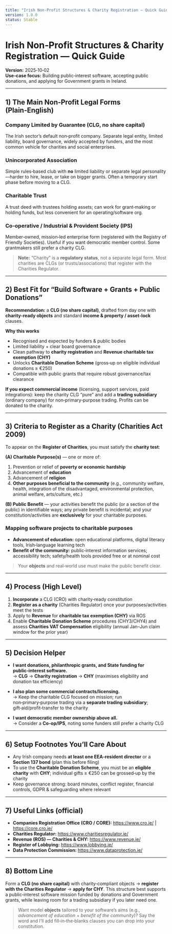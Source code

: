 ```yaml
---
title: "Irish Non‐Profit Structures & Charity Registration — Quick Guide"
version: 1.0.0
status: Stable
---
```









# Irish Non‑Profit Structures & Charity Registration — Quick Guide

**Version:** 2025‑10‑02  
**Use‑case focus:** Building public‑interest software, accepting public donations, and applying for Government grants in Ireland.

---

## 1) The Main Non‑Profit Legal Forms (Plain‑English)

### Company Limited by Guarantee (CLG, no share capital)
The Irish sector’s default non‑profit company. Separate legal entity, limited liability, board governance, widely accepted by funders, and the most common vehicle for charities and social enterprises.

### Unincorporated Association
Simple rules‑based club with **no** limited liability or separate legal personality—harder to hire, lease, or take on bigger grants. Often a temporary start phase before moving to a CLG.

### Charitable Trust
A trust deed with trustees holding assets; can work for grant‑making or holding funds, but less convenient for an operating/software org.

### Co‑operative / Industrial & Provident Society (IPS)
Member‑owned, mission‑led enterprise form (registered with the Registry of Friendly Societies). Useful if you want democratic member control. Some grantmakers still prefer a charity CLG.

> **Note:** “Charity” is a **regulatory status**, not a separate legal form. Most charities are CLGs (or trusts/associations) that register with the Charities Regulator.

---

## 2) Best Fit for “Build Software + Grants + Public Donations”

**Recommendation:** a **CLG (no share capital)**, drafted from day one with **charity‑ready objects** and standard **income & property / asset‑lock** clauses.

**Why this works**
- Recognised and expected by funders & public bodies
- Limited liability + clear board governance
- Clean pathway to **charity registration** and **Revenue charitable tax exemption (CHY)**
- Unlocks **Charitable Donation Scheme** (gross‑up on eligible individual donations ≥ €250)
- Compatible with public grants that require robust governance/tax clearance

**If you expect commercial income** (licensing, support services, paid integrations): keep the charity CLG “pure” and add a **trading subsidiary** (ordinary company) for non‑primary‑purpose trading. Profits can be donated to the charity.

---

## 3) Criteria to Register as a Charity (Charities Act 2009)

To appear on the **Register of Charities**, you must satisfy the **charity test**:

**(A) Charitable Purpose(s)** — one or more of:
1. Prevention or relief of **poverty or economic hardship**  
2. Advancement of **education**  
3. Advancement of **religion**  
4. **Other purposes beneficial to the community** (e.g., community welfare, health, integration of the disadvantaged, environmental protection, animal welfare, arts/culture, etc.)

**(B) Public Benefit** — your activities benefit the public (or a section of the public) in identifiable ways; any private benefit is incidental; and your constitution/activities are **exclusively** for your charitable purposes.

### Mapping software projects to charitable purposes
- **Advancement of education:** open educational platforms, digital literacy tools, Irish‑language learning tech
- **Benefit of the community:** public‑interest information services; accessibility tech; safety/health tools provided free or at nominal cost

> Your **objects** and real‑world use must make the public benefit clear.

---

## 4) Process (High Level)
1. **Incorporate** a CLG (CRO) with charity‑ready constitution  
2. **Register as a charity** (Charities Regulator) once your purposes/activities meet the tests  
3. Apply to **Revenue** for **charitable tax exemption (CHY)** via ROS  
4. Enable **Charitable Donation Scheme** procedures (CHY3/CHY4) and assess **Charities VAT Compensation** eligibility (annual Jan–Jun claim window for the prior year)

---

## 5) Decision Helper
- **I want donations, philanthropic grants, and State funding for public‑interest software.**  
  → **CLG** → **Charity registration** → **CHY** (maximises eligibility and donation tax efficiency)

- **I also plan some commercial contracts/licensing.**  
  → Keep the charitable CLG focused on mission; run non‑primary‑purpose trading via a **separate trading subsidiary**; gift‑aid/profit‑transfer to the charity

- **I want democratic member ownership above all.**  
  → Consider a **Co‑op/IPS**, noting some funders still prefer a charity CLG

---

## 6) Setup Footnotes You’ll Care About
- Any Irish company needs **at least one EEA‑resident director** or a **Section 137 bond** (plan this before filing)  
- To use the **Charitable Donation Scheme**, you must be an **eligible charity** with **CHY**; individual gifts ≥ €250 can be grossed‑up by the charity  
- Keep governance strong: board minutes, conflict register, financial controls, GDPR & safeguarding where relevant

---

## 7) Useful Links (official)
- **Companies Registration Office (CRO / CORE):** https://www.cro.ie/ | https://core.cro.ie/  
- **Charities Regulator:** https://www.charitiesregulator.ie/  
- **Revenue (ROS) — Charities & CHY:** https://www.revenue.ie/  
- **Register of Lobbying:** https://www.lobbying.ie/  
- **Data Protection Commission:** https://www.dataprotection.ie/

---

## 8) Bottom Line
Form a **CLG (no share capital)** with charity‑compliant objects → **register with the Charities Regulator** → **apply for CHY**. This structure best supports a public‑interest software mission funded by donations and Government grants, while leaving room for a trading subsidiary if you later need one.

> Want model **objects** tailored to your software’s aims (e.g., *advancement of education* + *benefit of the community*)? Say the word and I’ll add fill‑in‑the‑blanks clauses you can drop into your constitution.
